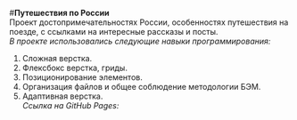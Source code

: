 #**Путешествия по России**  
Проект достопримечательностях России, особенностях путешествия на поезде, с ссылками на интересные рассказы и посты.  
*В проекте использовались следующие навыки программирования:*  
1. Сложная верстка.  
2. Флексбокс верстка, гриды.  
3. Позиционирование элементов.  
4. Организация файлов и общее соблюдение методологии БЭМ.  
5. Адаптивная верстка.  
*Ссылка на GitHub Pages:*  